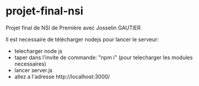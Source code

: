 # projet-final-nsi
Projet final de NSI de Première avec Josselin GAUTIER

Il est necessaire de télécharger nodejs pour lancer le serveur:
- telecharger node js
- taper dans l'invite de commande: "npm i" (pour telecharger les modules necessaires)
- lancer server.js
- allez a l'adresse http://localhost:3000/
